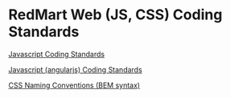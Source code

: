 # RedMart Web (JS, CSS) Coding Standards

[Javascript Coding Standards](https://github.com/feross/standard)


[Javascript (angularjs) Coding Standards](https://github.com/Redmart/web-styleguide/tree/master/angular-styleguide)

[CSS Naming Conventions (BEM syntax)](https://medium.com/@drublic/css-naming-conventions-less-rules-more-fun-12af220e949b)
